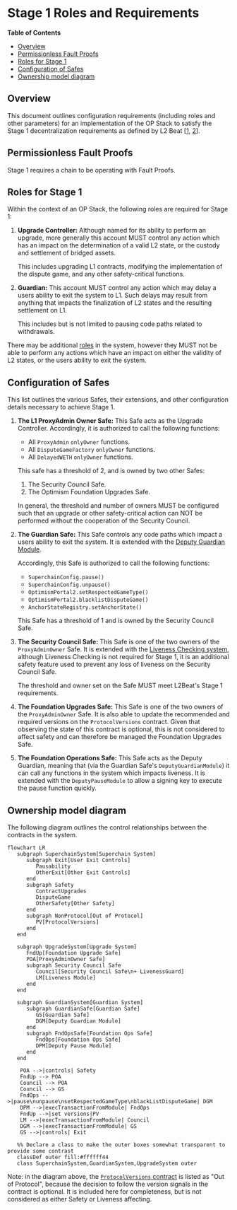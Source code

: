 # Stage 1 Roles and Requirements

<!-- START doctoc generated TOC please keep comment here to allow auto update -->
<!-- DON'T EDIT THIS SECTION, INSTEAD RE-RUN doctoc TO UPDATE -->
**Table of Contents**

- [Overview](#overview)
- [Permissionless Fault Proofs](#permissionless-fault-proofs)
- [Roles for Stage 1](#roles-for-stage-1)
- [Configuration of Safes](#configuration-of-safes)
- [Ownership model diagram](#ownership-model-diagram)

<!-- END doctoc generated TOC please keep comment here to allow auto update -->

## Overview

This document outlines configuration requirements (including roles and other parameters)
for an implementation of the OP Stack to satisfy the Stage 1 decentralization requirements as defined
by
L2 Beat [[1](https://medium.com/l2beat/introducing-stages-a-framework-to-evaluate-rollups-maturity-d290bb22befe), [2](https://medium.com/l2beat/stages-update-security-council-requirements-4c79cea8ef52)].

## Permissionless Fault Proofs

Stage 1 requires a chain to be operating with Fault Proofs.

## Roles for Stage 1

Within the context of an OP Stack, the following roles are required for Stage 1:

1. **Upgrade Controller:** Although named for its ability to perform an upgrade, more generally this
   account MUST control any action which has an impact on the determination of a valid L2 state,
   or the custody and settlement of bridged assets.

   This includes upgrading L1 contracts, modifying the implementation of the dispute game, and
   any other safety-critical functions.

2. **Guardian:** This account MUST control any action which may delay a users ability to
   exit the system to L1. Such delays may result from anything that impacts the finalization of
   L2 states and the resulting settlement on L1.

   This includes but is not limited to pausing code paths related to withdrawals.

There may be additional [roles](./configurability.md#admin-roles) in the system, however they MUST
not be able to perform any actions which have an impact on either the validity of L2 states, or the
users ability to exit the system.

## Configuration of Safes

This list outlines the various Safes, their extensions, and other configuration details necessary to
achieve Stage 1.

1. **The L1 ProxyAdmin Owner Safe:** This Safe acts as the Upgrade Controller. Accordingly, it is
   authorized to call the following functions:
      - All `ProxyAdmin` `onlyOwner` functions.
      - All `DisputeGameFactory` `onlyOwner` functions.
      - All `DelayedWETH` `onlyOwner` functions.

   This safe has a threshold of 2, and is owned by two other Safes:
      1. The Security Council Safe.
      2. The Optimism Foundation Upgrades Safe.

   In general, the threshold and number of owners MUST be configured such that an upgrade
   or other safety-critical action can NOT be performed without the cooperation of the Security Council.

1. **The Guardian Safe:** This Safe controls any code paths which impact a users ability to
   exit the system. It is extended with the
   [Deputy Guardian Module](./safe-extensions.md#deputy-guardian-module).

   Accordingly, this Safe is authorized to call the following functions:
      - `SuperchainConfig.pause()`
      - `SuperchainConfig.unpause()`
      - `OptimismPortal2.setRespectedGameType()`
      - `OptimismPortal2.blacklistDisputeGame()`
      - `AnchorStateRegistry.setAnchorState()`

   This Safe has a threshold of 1 and is owned by the Security Council Safe.

1. **The Security Council Safe:** This Safe is one of the two owners of the `ProxyAdminOwner` Safe.
   It is extended with the [Liveness Checking system](./safe-extensions.md#liveness-checking-system),
   although Liveness Checking is not required for Stage 1, it is an additional safety feature used
   to prevent any loss of liveness on the Security Council Safe.

   The threshold and owner set on the Safe MUST meet L2Beat's Stage 1 requirements.

1. **The Foundation Upgrades Safe:** This Safe is one of the two owners of the `ProxyAdminOwner` Safe.
   It is also able to update the recommended and required versions on the `ProtocolVersions`
   contract. Given that observing the state of this contract is optional, this is not considered to
   affect safety and can therefore be managed the Foundation Upgrades Safe.

1. **The Foundation Operations Safe:** This Safe acts as the Deputy Guardian, meaning that (via the
   Guardian Safe's `DeputyGuardianModule`) it can call any functions in the system which impacts
   liveness. It is extended with the `DeputyPauseModule` to allow a signing key to execute the
   pause function quickly.

## Ownership model diagram

The following diagram outlines the control relationships between the contracts in the system.

```mermaid
flowchart LR
   subgraph SuperchainSystem[Superchain System]
      subgraph Exit[User Exit Controls]
         Pausability
         OtherExit[Other Exit Controls]
      end
      subgraph Safety
         ContractUpgrades
         DisputeGame
         OtherSafety[Other Safety]
      end
      subgraph NonProtocol[Out of Protocol]
         PV[ProtocolVersions]
      end
   end

   subgraph UpgradeSystem[Upgrade System]
      FndUp[Foundation Upgrade Safe]
      POA[ProxyAdminOwner Safe]
      subgraph Security Council Safe
         Council[Security Council Safe\n+ LivenessGuard]
         LM[Liveness Module]
      end
   end

   subgraph GuardianSystem[Guardian System]
      subgraph GuardianSafe[Guardian Safe]
         GS[Guardian Safe]
         DGM[Deputy Guardian Module]
      end
      subgraph FndOpsSafe[Foundation Ops Safe]
         FndOps[Foundation Ops Safe]
         DPM[Deputy Pause Module]
      end
   end

    POA -->|controls| Safety
    FndUp --> POA
    Council --> POA
    Council --> GS
    FndOps -->|pause\nunpause\nsetRespectedGameType\nblackListDisputeGame| DGM
    DPM -->|execTransactionFromModule| FndOps
    FndUp -->|set versions|PV
    LM -->|execTransactionFromModule| Council
    DGM -->|execTransactionFromModule| GS
    GS -->|controls| Exit

   %% Declare a class to make the outer boxes somewhat transparent to provide some contrast
   classDef outer fill:#ffffff44
   class SuperchainSystem,GuardianSystem,UpgradeSystem outer
```

Note: in the diagram above, the [`ProtocolVersions`
   contract](../protocol/superchain-upgrades.md#protocolversions-l1-contract) is listed as "Out of
   Protocol", because the decision to follow the version signals in the contract is optional. It is
   included here for completeness, but is not considered as either Safety or Liveness affecting.
